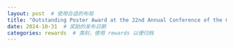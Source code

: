 ```yaml
---
layout: post  # 使用合适的布局
title: "Outstanding Poster Award at the 22nd Annual Conference of the China Society for Industrial and Applied Mathematics. (Mengyu Li)"  # 奖励名称
date: 2024-10-31  # 奖励的发布日期
categories: rewards  # 类别，使用 rewards 以便归档
---
```



